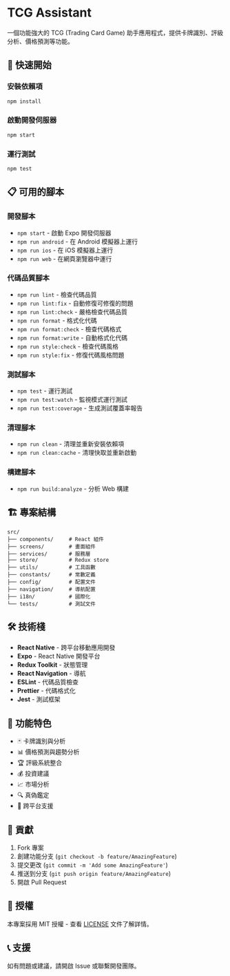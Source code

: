 # TCG Assistant

一個功能強大的 TCG (Trading Card Game) 助手應用程式，提供卡牌識別、評級分析、價格預測等功能。

## 🚀 快速開始

### 安裝依賴項
```bash
npm install
```

### 啟動開發伺服器
```bash
npm start
```

### 運行測試
```bash
npm test
```

## 📋 可用的腳本

### 開發腳本
- `npm start` - 啟動 Expo 開發伺服器
- `npm run android` - 在 Android 模擬器上運行
- `npm run ios` - 在 iOS 模擬器上運行
- `npm run web` - 在網頁瀏覽器中運行

### 代碼品質腳本
- `npm run lint` - 檢查代碼品質
- `npm run lint:fix` - 自動修復可修復的問題
- `npm run lint:check` - 嚴格檢查代碼品質
- `npm run format` - 格式化代碼
- `npm run format:check` - 檢查代碼格式
- `npm run format:write` - 自動格式化代碼
- `npm run style:check` - 檢查代碼風格
- `npm run style:fix` - 修復代碼風格問題

### 測試腳本
- `npm test` - 運行測試
- `npm run test:watch` - 監視模式運行測試
- `npm run test:coverage` - 生成測試覆蓋率報告

### 清理腳本
- `npm run clean` - 清理並重新安裝依賴項
- `npm run clean:cache` - 清理快取並重新啟動

### 構建腳本
- `npm run build:analyze` - 分析 Web 構建

## 🏗️ 專案結構

```
src/
├── components/     # React 組件
├── screens/        # 畫面組件
├── services/       # 服務層
├── store/          # Redux store
├── utils/          # 工具函數
├── constants/      # 常數定義
├── config/         # 配置文件
├── navigation/     # 導航配置
├── i18n/           # 國際化
└── tests/          # 測試文件
```

## 🛠️ 技術棧

- **React Native** - 跨平台移動應用開發
- **Expo** - React Native 開發平台
- **Redux Toolkit** - 狀態管理
- **React Navigation** - 導航
- **ESLint** - 代碼品質檢查
- **Prettier** - 代碼格式化
- **Jest** - 測試框架

## 📱 功能特色

- 🃏 卡牌識別與分析
- 📊 價格預測與趨勢分析
- 🏆 評級系統整合
- 💰 投資建議
- 📈 市場分析
- 🔍 真偽鑑定
- 📱 跨平台支援

## 🤝 貢獻

1. Fork 專案
2. 創建功能分支 (`git checkout -b feature/AmazingFeature`)
3. 提交更改 (`git commit -m 'Add some AmazingFeature'`)
4. 推送到分支 (`git push origin feature/AmazingFeature`)
5. 開啟 Pull Request

## 📄 授權

本專案採用 MIT 授權 - 查看 [LICENSE](LICENSE) 文件了解詳情。

## 📞 支援

如有問題或建議，請開啟 Issue 或聯繫開發團隊。
